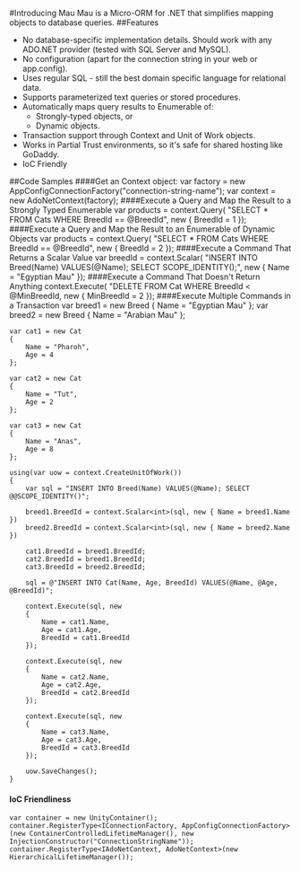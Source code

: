 #Introducing Mau
Mau is a Micro-ORM for .NET that simplifies mapping objects to database queries.
##Features
* No database-specific implementation details. Should work with any ADO.NET provider (tested with SQL Server and MySQL).
* No configuration (apart for the connection string in your web or app.config).
* Uses regular SQL - still the best domain specific language for relational data.
* Supports parameterized text queries or stored procedures.
* Automatically maps query results to Enumerable of:
  * Strongly-typed objects, or
  * Dynamic objects.
* Transaction support through Context and Unit of Work objects.
* Works in Partial Trust environments, so it's safe for shared hosting like GoDaddy.
* IoC Friendly

##Code Samples
####Get an Context object:
    var factory = new AppConfigConnectionFactory("connection-string-name");
    var context = new AdoNetContext(factory);
####Execute a Query and Map the Result to a Strongly Typed Enumerable
    var products = context.Query<Cat>(
        "SELECT * FROM Cats WHERE BreedId == @BreedId",
        new { BreedId = 1 });
####Execute a Query and Map the Result to an Enumerable of Dynamic Objects
    var products = context.Query(
        "SELECT * FROM Cats WHERE BreedId == @BreedId",
        new { BreedId = 2 });
####Execute a Command That Returns a Scalar Value
    var breedId = context.Scalar<int>(
        "INSERT INTO Breed(Name) VALUES(@Name); SELECT SCOPE_IDENTITY();",
        new { Name = "Egyptian Mau" });
####Execute a Command That Doesn't Return Anything
    context.Execute(
        "DELETE FROM Cat WHERE BreedId < @MinBreedId,
        new { MinBreedId = 2 });
####Execute Multiple Commands in a Transaction
    var breed1 = new Breed { Name = "Egyptian Mau" };
    var breed2 = new Breed { Name = "Arabian Mau" };
    
    var cat1 = new Cat
    {
        Name = "Pharoh",
        Age = 4
    };
    
    var cat2 = new Cat
    {
        Name = "Tut",
        Age = 2
    };
    
    var cat3 = new Cat
    {
        Name = "Anas",
        Age = 8
    };
    
    using(var uow = context.CreateUnitOfWork())
    {
        var sql = "INSERT INTO Breed(Name) VALUES(@Name); SELECT @@SCOPE_IDENTITY()";
        
        breed1.BreedId = context.Scalar<int>(sql, new { Name = breed1.Name })
        breed2.BreedId = context.Scalar<int>(sql, new { Name = breed2.Name })
        
        cat1.BreedId = breed1.BreedId;
        cat2.BreedId = breed1.BreedId;
        cat3.BreedId = breed2.BreedId;
        
        sql = @"INSERT INTO Cat(Name, Age, BreedId) VALUES(@Name, @Age, @BreedId)";
        
        context.Execute(sql, new
        {
            Name = cat1.Name,
            Age = cat1.Age,
            BreedId = cat1.BreedId
        });
        
        context.Execute(sql, new
        {
            Name = cat2.Name,
            Age = cat2.Age,
            BreedId = cat2.BreedId
        });
        
        context.Execute(sql, new
        {
            Name = cat3.Name,
            Age = cat3.Age,
            BreedId = cat3.BreedId
        });
        
        uow.SaveChanges();
    }
#### IoC Friendliness
    var container = new UnityContainer();
    container.RegisterType<IConnectionFactory, AppConfigConnectionFactory>(new ContainerControlledLifetimeManager(), new InjectionConstructor("ConnectionStringName"));
    container.RegisterType<IAdoNetContext, AdoNetContext>(new HierarchicalLifetimeManager());
